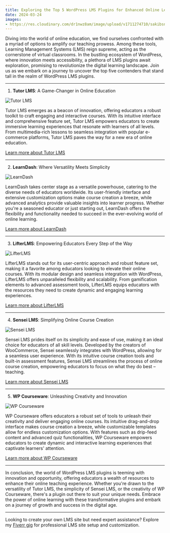 ```yaml
---
title: Exploring the Top 5 WordPress LMS Plugins for Enhanced Online Learning
date: 2024-03-24
images:
- https://res.cloudinary.com/dr1nwz8am/image/upload/v1711274710/sakibsnaz_utgusz.webp
---
```


Diving into the world of online education, we find ourselves confronted with a myriad of options to amplify our teaching prowess. Among these tools, Learning Management Systems (LMS) reign supreme, acting as the cornerstone of virtual classrooms. In the bustling ecosystem of WordPress, where innovation meets accessibility, a plethora of LMS plugins await exploration, promising to revolutionize the digital learning landscape. Join us as we embark on a journey to uncover the top five contenders that stand tall in the realm of WordPress LMS plugins.

---

1. **Tutor LMS**: A Game-Changer in Online Education

![Tutor LMS](https://asia.wordcamp.org/2023/files/2022/11/logo-tutorlms-640x320-1.png)

Tutor LMS emerges as a beacon of innovation, offering educators a robust toolkit to craft engaging and interactive courses. With its intuitive interface and comprehensive feature set, Tutor LMS empowers educators to create immersive learning experiences that resonate with learners of all levels. From multimedia-rich lessons to seamless integration with popular e-commerce platforms, Tutor LMS paves the way for a new era of online education.

[Learn more about Tutor LMS](https://tutorlms.com)

---

2. **LearnDash**: Where Versatility Meets Simplicity

![LearnDash](https://wpengine.com/solution-center/wp-content/uploads/Untitled-design-2.jpg)

LearnDash takes center stage as a versatile powerhouse, catering to the diverse needs of educators worldwide. Its user-friendly interface and extensive customization options make course creation a breeze, while advanced analytics provide valuable insights into learner progress. Whether you're a seasoned educator or just starting out, LearnDash offers the flexibility and functionality needed to succeed in the ever-evolving world of online learning.

[Learn more about LearnDash](https://www.learndash.com)

---

3. **LifterLMS**: Empowering Educators Every Step of the Way

![LifterLMS](https://s27051.pcdn.co/wp-content/uploads/2019/07/lifterlms_logo.png)

LifterLMS stands out for its user-centric approach and robust feature set, making it a favorite among educators looking to elevate their online courses. With its modular design and seamless integration with WordPress, LifterLMS offers unparalleled flexibility and scalability. From gamification elements to advanced assessment tools, LifterLMS equips educators with the resources they need to create dynamic and engaging learning experiences.

[Learn more about LifterLMS](https://lifterlms.com)

---

4. **Sensei LMS**: Simplifying Online Course Creation

![Sensei LMS](https://www.neuralab.net/wp-content/uploads/2016/06/sensei-logo.png)

Sensei LMS prides itself on its simplicity and ease of use, making it an ideal choice for educators of all skill levels. Developed by the creators of WooCommerce, Sensei seamlessly integrates with WordPress, allowing for a seamless user experience. With its intuitive course creation tools and built-in assessment features, Sensei LMS streamlines the process of online course creation, empowering educators to focus on what they do best – teaching.

[Learn more about Sensei LMS](https://woocommerce.com/sensei)

---

5. **WP Courseware**: Unleashing Creativity and Innovation

![WP Courseware](https://d2be3atgmh2lyq.cloudfront.net/wp-content/uploads/2019/09/WP-Courseware-logo.png)

WP Courseware offers educators a robust set of tools to unleash their creativity and deliver engaging online courses. Its intuitive drag-and-drop interface makes course creation a breeze, while customizable templates allow for endless customization options. With features such as drip-feed content and advanced quiz functionalities, WP Courseware empowers educators to create dynamic and interactive learning experiences that captivate learners' attention.

[Learn more about WP Courseware](https://flyplugins.com/wp-courseware)

---

In conclusion, the world of WordPress LMS plugins is teeming with innovation and opportunity, offering educators a wealth of resources to enhance their online teaching experience. Whether you're drawn to the versatility of Tutor LMS, the simplicity of Sensei LMS, or the creativity of WP Courseware, there's a plugin out there to suit your unique needs. Embrace the power of online learning with these transformative plugins and embark on a journey of growth and success in the digital age.

---

Looking to create your own LMS site but need expert assistance? Explore my [Fiverr gig](https://www.fiverr.com/sakibsnaz/build-learning-management-system-website-using-learndash-masterstudy-lms) for professional LMS site setup and customization.


